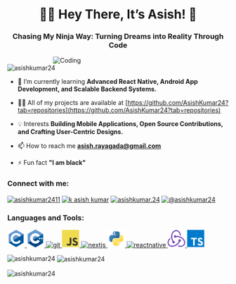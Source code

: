 <h1 align="center">🙋‍♂️ Hey There, It’s Asish! 🚀</h1>
<h3 align="center">Chasing My Ninja Way: Turning Dreams into Reality Through Code</h3>
<img align="right" alt="Coding" width="400" src="https://miro.medium.com/v2/resize:fit:1400/1*0N8CVKix7OGfBDsgh9DzrQ.gif">



<p align="left"> <img src="https://komarev.com/ghpvc/?username=asishkumar24&label=Profile%20views&color=0e75b6&style=flat" alt="asishkumar24" /> </p>

- 🌱 I’m currently learning **Advanced React Native, Android App Development, and Scalable Backend Systems.**

- 👨‍💻 All of my projects are available at [https://github.com/AsishKumar24?tab=repositories](https://github.com/AsishKumar24?tab=repositories)

- 💡 Interests **Building Mobile Applications, Open Source Contributions, and Crafting User-Centric Designs.**

- 📫 How to reach me **asish.rayagada@gmail.com**

- ⚡ Fun fact **"I am black"**

<h3 align="left">Connect with me:</h3>
<p align="left">
<a href="https://twitter.com/asishkumar2411" target="blank"><img align="center" src="https://raw.githubusercontent.com/rahuldkjain/github-profile-readme-generator/master/src/images/icons/Social/twitter.svg" alt="asishkumar2411" height="30" width="40" /></a>
<a href="https://linkedin.com/in/k asish kumar" target="blank"><img align="center" src="https://raw.githubusercontent.com/rahuldkjain/github-profile-readme-generator/master/src/images/icons/Social/linked-in-alt.svg" alt="k asish kumar" height="30" width="40" /></a>
<a href="https://instagram.com/asishkumar.24" target="blank"><img align="center" src="https://raw.githubusercontent.com/rahuldkjain/github-profile-readme-generator/master/src/images/icons/Social/instagram.svg" alt="asishkumar.24" height="30" width="40" /></a>
<a href="https://hashnode.com/@asishkumar24" target="blank"><img align="center" src="https://raw.githubusercontent.com/rahuldkjain/github-profile-readme-generator/master/src/images/icons/Social/hashnode.svg" alt="@asishkumar24" height="30" width="40" /></a>
</p>

<h3 align="left">Languages and Tools:</h3>
<p align="left"> <a href="https://www.cprogramming.com/" target="_blank" rel="noreferrer"> <img src="https://raw.githubusercontent.com/devicons/devicon/master/icons/c/c-original.svg" alt="c" width="40" height="40"/> </a> <a href="https://www.w3schools.com/cpp/" target="_blank" rel="noreferrer"> <img src="https://raw.githubusercontent.com/devicons/devicon/master/icons/cplusplus/cplusplus-original.svg" alt="cplusplus" width="40" height="40"/> </a> <a href="https://git-scm.com/" target="_blank" rel="noreferrer"> <img src="https://www.vectorlogo.zone/logos/git-scm/git-scm-icon.svg" alt="git" width="40" height="40"/> </a> <a href="https://developer.mozilla.org/en-US/docs/Web/JavaScript" target="_blank" rel="noreferrer"> <img src="https://raw.githubusercontent.com/devicons/devicon/master/icons/javascript/javascript-original.svg" alt="javascript" width="40" height="40"/> </a> <a href="https://nextjs.org/" target="_blank" rel="noreferrer"> <img src="https://cdn.worldvectorlogo.com/logos/nextjs-2.svg" alt="nextjs" width="40" height="40"/> </a> <a href="https://www.python.org" target="_blank" rel="noreferrer"> <img src="https://raw.githubusercontent.com/devicons/devicon/master/icons/python/python-original.svg" alt="python" width="40" height="40"/> </a> <a href="https://reactnative.dev/" target="_blank" rel="noreferrer"> <img src="https://reactnative.dev/img/header_logo.svg" alt="reactnative" width="40" height="40"/> </a> <a href="https://redux.js.org" target="_blank" rel="noreferrer"> <img src="https://raw.githubusercontent.com/devicons/devicon/master/icons/redux/redux-original.svg" alt="redux" width="40" height="40"/> </a> <a href="https://www.typescriptlang.org/" target="_blank" rel="noreferrer"> <img src="https://raw.githubusercontent.com/devicons/devicon/master/icons/typescript/typescript-original.svg" alt="typescript" width="40" height="40"/> </a> </p>

<p><img align="left" src="https://github-readme-stats.vercel.app/api/top-langs?username=asishkumar24&show_icons=true&locale=en&layout=compact" alt="asishkumar24" /></p>

<p>&nbsp;<img align="center" src="https://github-readme-stats.vercel.app/api?username=asishkumar24&show_icons=true&locale=en" alt="asishkumar24" /></p>

<p><img align="center" src="https://github-readme-streak-stats.herokuapp.com/?user=asishkumar24&" alt="asishkumar24" /></p>
